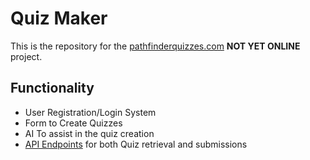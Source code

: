 
# Quiz Maker

This is the repository for the [pathfinderquizzes.com](https://pathfinderquizzes.com) **NOT YET ONLINE** project. 

## Functionality
 - User Registration/Login System
 - Form to Create Quizzes
 - AI To assist in the quiz creation
 - [API Endpoints](api_endpoints.md) for both Quiz retrieval and submissions

